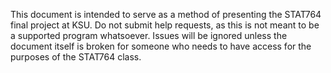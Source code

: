 This document is intended to serve as a method of presenting the STAT764 final project at KSU. 
Do not submit help requests, as this is not meant to be a supported program whatsoever. Issues will be ignored unless the document itself is broken for someone who needs to have access for the purposes of the STAT764 class.